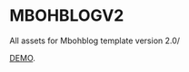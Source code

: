 # MBOHBLOGV2

All assets for Mbohblog template version 2.0/

<a href="http://agz63a.blogspot.com/" target="_blank">DEMO</a>.
